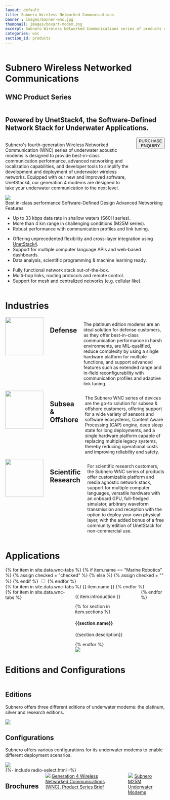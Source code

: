```yaml
---
layout: default
title: Subnero Wireless Networked Communications
banner : images/banner-wnc.jpg
thumbnail: images/boxart-modem.png
excerpt: Subnero Wireless Networked Communications series of products comprising of software defined underwater acoustic modems
categories: wnc
section_id: products
---
```

<div class='full tall swan' style='background-image: url({{site.baseurl}}/{{page.banner}});'>
  <div class='swan-overlay'></div>
  <div class='large-12 columns'>
    <div class='banner-heading'>
      <h1 class='banner-text'>
        <span class='orange'>S</span>ubnero <span class='orange'>W</span>ireless <span class='orange'>N</span>etworked <span class='orange'>C</span>ommunications
      </h1>
      <h2 class='banner-sub-heading'>WNC Product Series</h2>
    </div>
  </div>
</div>
<div class='four spacing'></div>
<div class='row row-width row-padding-bottom'>
  <div class='large-12 columns swan-flex-col row-padding-bottom'>
    <h2 class='centered-text'>Powered by UnetStack4, the Software-Defined Network Stack for Underwater Applications.</h2>
  </div>
  <div class='large-4 columns swan-flex-col'>
    <p>Subnero's fourth-generation Wireless Networked Communication (<span class='swan-highlight'>WNC</span>) series of underwater acoustic modems is designed to provide best-in-class communication performance, advanced networking and localization capabilities, and developer tools to simplify the development and deployment of underwater wireless networks. Equipped with our new and improved software, UnetStack4, our generation 4 modems are designed to take your underwater communication to the next level.</p>
    <div>
      <a href="mailto:sales@subnero.com" class='centered-text hOXnHC'><button class="button-outline">PURCHASE ENQUIRY</button></a>
    </div>
  </div>
  <div class='large-8 columns'>
  <img class = "align-self-start mr-3" alt="" src="{{site.baseurl}}/images/Gen4WNC-video-thumbnail.jpg"/>
    <!-- <div class="flex-video swan-video">
      <iframe width="560" height="315" src="https://www.youtube.com/embed/a6HHxP9pEzM" title="YouTube video player" frameborder="0" allow="accelerometer; autoplay; clipboard-write; encrypted-media; gyroscope; picture-in-picture" allowfullscreen></iframe>
    </div> -->
  </div>
</div>
<div class='bg-grey'>
  <div class='accordion-row'>
  <div class='large-6 columns container accordion-img'>
      <img src='{{site.baseurl}}/images/networkv4.jpg'>
    </div>
    <div class='large-1 columns'></div>
    <div class='large-5 columns'>
      <div class='accordion-container'>
        <div class='accordion-tab'>
          <label class="accordion-label hover-active" id='accordion-label-1' for="rad1">Best in-class performance</label>
          <label class="accordion-label" for="rad2" id='accordion-label-2' >Software-Defined Design</label>
          <label class="accordion-label" for="rad3" id='accordion-label-3' >Advanced Networking Features</label>
          <div class="accordion-content">
            <div class='content-1'>
              <ul>
                <li>Up to <span class='orange'>33 kbps</span> data rate in shallow waters (S60H series).</li>
                <li>More than <span class='orange'>4 km</span> range in challenging conditions (M25M series).</li>
                <li>Robust performance with communication profiles and link tuning.</li>
              </ul>
            </div>
            <div class='content-2'>
              <ul>
                <li>Offering unprecedented flexibility and cross-layer integration using <a href="https://unetstack.net/" target="_blank">UnetStack4</a>.</li>
                <li>Support for multiple computer language APIs and web-based dashboards.</li>
                <li>Data analysis, scientific programming & machine learning ready.</li>
              </ul>
            </div>
            <div class='content-3'>
              <ul>
                <li>Fully functional network stack out-of-the-box.</li>
                <li>Multi-hop links, routing protocols and remote control.</li>
                <li>Support for mesh and centralized networks (e.g. cellular like).</li>
              </ul>
            </div>
          </div>
        </div>
      </div>
    </div>
  </div>
</div>
<!-- Industries -->
<div class='bg-white'>
  <div class='row row-padding-bottom'>
    <h1 class='section-heading'>Industries</h1>
  </div>
  <div class='container row row-width row-padding-bottom'>
    <div class='large-4 columns swan-flex-col row-width row-padding-bottom'>
      <img src='{{site.baseurl}}/images/i-defense.png' width="120" height="120">
      <div class='section-sub-heading'>
        <!-- <i class='fa fa-lg fa-eye'></i> -->
        <h2>Defense</h2>
      </div>
      <p class='auto-margin'>The platinum edition modems are an ideal solution for defense customers, as they offer best-in-class communication performance in harsh environments, are MIL-qualified, reduce complexity by using a single hardware platform for multiple functions, and support advanced features such as extended range and in-field reconfigurability with communication profiles and adaptive link tuning.</p>
    </div>
    <div class='large-4 columns swan-flex-col row-width row-padding-bottom'>
      <img src='{{site.baseurl}}/images/i-commercial.png' width="120" height="120">
      <div class='section-sub-heading'>
        <!-- <i class='fa fa-lg fa-search-location'></i> -->
        <h2>Subsea & Offshore</h2>
      </div>
      <p class='auto-margin'>The Subnero WNC series of devices are the go-to solution for subsea & offshore customers, offering support for a wide variety of sensors and software ecosystems, Content Aware Processing (CAP) engine, deep sleep state for long deployments, and a single hardware platform capable of replacing multiple legacy systems, thereby reducing operational costs and improving reliability and safety.</p>
    </div>
    <div class='large-4 columns swan-flex-col row-width row-padding-bottom'>
    <img src='{{site.baseurl}}/images/i-research.png' width="120" height="120">
      <div class='section-sub-heading'>
        <!-- <i class="fa fa-lg fa-calendar"></i> -->
        <h2>Scientific Research</h2>
      </div>
      <p class='auto-margin'>For scientific research customers, the Subnero WNC series of products offer customizable platform and media agnostic network stack, support for multiple computer languages, versatile hardware with an onboard GPU, full-fledged simulator, arbitrary waveform transmission and reception with the option to deploy your own physical layer, with the added bonus of a free community edition of UnetStack for non-commercial use.</p>
    </div>
  </div>
  <div class='row-padding-bottom'></div>
</div>
<!-- Applications -->
<div class='bg-grey'>
  <div class='row'>
    <h1 class='section-heading'>Applications</h1>
  </div>
  {% for item in site.data.wnc-tabs %}
  {% if item.name ==  "Marine Robotics" %}
  {% assign checked = "checked" %}
  {% else %}
  {% assign checked = "" %}
  {% endif %}
  <input id="{{ item.input_id }}" name='tab-control' type='radio' class='radio' {{checked}}>
  {% endfor %}
  <div class='row row-width type-container bg-grey'>
    {% for item in site.data.wnc-tabs %}
    <label class='type-item' id="{{ item.id }}" for="{{ item.input_id }}">{{ item.name }}</label>
    {% endfor %}
  </div>
  <div class="tab-panels">
    <div class='row features-row'>
      <div class='large-12 columns'>
        {% for item in site.data.wnc-tabs %}
        <div id='{{item.panel_id}}' class='tab-panel'>
          <div class='bg-grey'>
            <div class='row row-width section-margin'>
              <div class='large-6 columns'>
                <div class='swan-flex-col'>
                  <p> {{ item.introduction }}</p>
                  {% for section in item.sections %}
                  <div class='section-sub-heading'>
                    <i class='fa fa-lg fa-{{ section.icon }}'></i>
                    <h4>{{section.name}}</h4>
                  </div>
                  <p>{{section.description}}</p>
                  {% endfor %}
                </div>
              </div>
              <div class='large-5 columns'>
                <img src="{{site.baseurl}}/{{item.thumbnail}}">
              </div>
            </div>
          </div>
        </div>
        {% endfor %}
      </div>
    </div>
  </div>
</div>
<!-- Simple Deployment  -->
<div style='background-image: url({{site.baseurl}}/images/swis-second-banner.jpg);'>
  <div class='swan-position'>
    <div class="swan-overlay"></div>
    <div class='row accordion-row swan-position'>
      <h1 class='section-heading bg-white heading-padding'>Editions and Configurations</h1>
    </div>
    <div class='row row-width row-padding-bottom'>
      <div class='large-6 columns'>
        <div class='swan-flex-col bg-white card-content'>
          <h2>Editions</h2>
          <p>Subnero offers three different editions of underwater modems: the platinum, silver and research editions.</p>
          <img src='{{site.baseurl}}/images/swis-deploy-01.png'>
        </div>
      </div>
      <div class='large-6 columns'>
        <div class='swan-flex-col bg-white card-content'>
          <h2>Configurations</h2>
          <p>Subnero offers various configurations for its underwater modems to enable different deployment scenarios.</p>
          <img src='{{site.baseurl}}/images/swis-deploy-02.png'>
        </div>
      </div>
    </div>
  </div>
</div>
<!-- Brochures -->
{%- include radio-select.html -%}
<div class='bg-grey'>
  <div class='row row-padding-bottom'>
  </div>
  <div class='row row-width row-padding-bottom'>
    <div class='large-12 columns swan-flex-col'>
      <h2>Brochures</h2>
      <div class="brochure-container">
        <a href="{{site.baseurl}}/brochures/Gen4-WNC.pdf" target="_blank"><img class="brochure-thumb" src="{{site.baseurl}}/brochures/wnc.jpg"></a>
        <a href="{{site.baseurl}}/brochures/Gen4-WNC.pdf" target="_blank">Generation 4 Wireless Networked Communications (WNC), Product Series Brief</a>
      </div>
      <div class="brochure-container">
        <a href="{{site.baseurl}}/brochures/Subnero-MF-Modems.pdf" target="_blank"><img class="brochure-thumb" src="{{site.baseurl}}/brochures/modem4.jpg"></a>
        <a href="{{site.baseurl}}/brochures/Subnero-MF-Modems.pdf" target="_blank">Subnero M25M Underwater Modems</a>
      </div>
    </div>
  </div>
</div>
